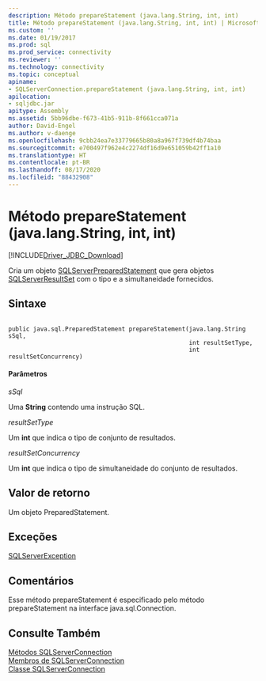 ```yaml
---
description: Método prepareStatement (java.lang.String, int, int)
title: Método prepareStatement (java.lang.String, int, int) | Microsoft Docs
ms.custom: ''
ms.date: 01/19/2017
ms.prod: sql
ms.prod_service: connectivity
ms.reviewer: ''
ms.technology: connectivity
ms.topic: conceptual
apiname:
- SQLServerConnection.prepareStatement (java.lang.String, int, int)
apilocation:
- sqljdbc.jar
apitype: Assembly
ms.assetid: 5bb96dbe-f673-41b5-911b-8f661cca071a
author: David-Engel
ms.author: v-daenge
ms.openlocfilehash: 9cbb24ea7e33779665b80a8a967f739df4b74baa
ms.sourcegitcommit: e700497f962e4c2274df16d9e651059b42ff1a10
ms.translationtype: HT
ms.contentlocale: pt-BR
ms.lasthandoff: 08/17/2020
ms.locfileid: "88432908"
---
```

# <a name="preparestatement-method-javalangstring-int-int"></a>Método prepareStatement (java.lang.String, int, int)
[!INCLUDE[Driver_JDBC_Download](../../../includes/driver_jdbc_download.md)]

  Cria um objeto [SQLServerPreparedStatement](../../../connect/jdbc/reference/sqlserverpreparedstatement-class.md) que gera objetos [SQLServerResultSet](../../../connect/jdbc/reference/sqlserverresultset-class.md) com o tipo e a simultaneidade fornecidos.  
  
## <a name="syntax"></a>Sintaxe  
  
```  
  
public java.sql.PreparedStatement prepareStatement(java.lang.String sSql,  
                                                   int resultSetType,  
                                                   int resultSetConcurrency)  
```  
  
#### <a name="parameters"></a>Parâmetros  
 *sSql*  
  
 Uma **String** contendo uma instrução SQL.  
  
 *resultSetType*  
  
 Um **int** que indica o tipo de conjunto de resultados.  
  
 *resultSetConcurrency*  
  
 Um **int** que indica o tipo de simultaneidade do conjunto de resultados.  
  
## <a name="return-value"></a>Valor de retorno  
 Um objeto PreparedStatement.  
  
## <a name="exceptions"></a>Exceções  
 [SQLServerException](../../../connect/jdbc/reference/sqlserverexception-class.md)  
  
## <a name="remarks"></a>Comentários  
 Esse método prepareStatement é especificado pelo método prepareStatement na interface java.sql.Connection.  
  
## <a name="see-also"></a>Consulte Também  
 [Métodos SQLServerConnection](../../../connect/jdbc/reference/sqlserverconnection-methods.md)   
 [Membros de SQLServerConnection](../../../connect/jdbc/reference/sqlserverconnection-members.md)   
 [Classe SQLServerConnection](../../../connect/jdbc/reference/sqlserverconnection-class.md)  
  
  
